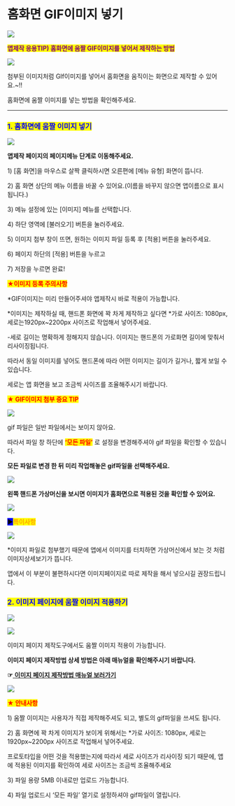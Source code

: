 # 홈화면 GIF이미지 넣기

![](https://wp.swing2app.co.kr/wp-content/uploads/2018/09/%ED%99%88%ED%99%94%EB%A9%B4-%EC%9B%80%EC%A7%A4-1024x282.png)

<mark style="color:purple;">**앱제작 응용TIP) 홈화면에 움짤 GIF이미지를 넣어서 제작하는 방법**</mark>

![](https://wp.swing2app.co.kr/wp-content/uploads/2018/09/%EB%85%B9%ED%99%94\_2020\_12\_14\_17\_02\_03\_789.gif)

첨부된 이미지처럼 GIf이미지를 넣어서 홈화면을 움직이는 화면으로 제작할 수 있어요.\~!!

홈화면에 움짤 이미지를 넣는 방법을 확인해주세요.

***

### <mark style="color:blue;">**1. 홈화면에 움짤 이미지 넣기**</mark>

![](https://wp.swing2app.co.kr/wp-content/uploads/2018/09/%ED%99%88%ED%99%94%EB%A9%B4%EC%9D%B4%EB%AF%B8%EC%A7%80-new1.png)

**앱제작 페이지의 페이지메뉴 단계로 이동해주세요.** &#x20;

1\) \[홈 화면]을 마우스로 살짝 클릭하시면 오른편에 \[메뉴 유형] 화면이 뜹니다.

2\) 홈 화면 상단의 메뉴 이름을 바꿀 수 있어요.(이름을 바꾸지 않으면 앱이름으로 표시됩니다.)

3\) 메뉴 설정에 있는 \[이미지] 메뉴를 선택합니다.

4\) 하단 영역에 \[불러오기] 버튼을 눌러주세요.

5\) 이미지 첨부 창이 뜨면, 원하는 이미지 파일 등록 후 \[적용] 버튼을 눌러주세요.

6\) 페이지 하단의 \[적용] 버튼을 누르고

7\) 저장을 누르면 완료!



<mark style="color:red;">**★이미지 등록 주의사항**</mark>

\*GIF이미지는 미리 만들어주셔야 앱제작시 바로 적용이 가능합니다.

\*이미지는 제작하실 때, 핸드폰 화면에 꽉 차게 제작하고 싶다면 \*가로 사이즈: 1080px, 세로는1920px\~2200px 사이즈로 작업해서 넣어주세요.

\-세로 길이는 명확하게 정해지지 않습니다. 이미지는 핸드폰의 가로화면 길이에 맞춰서 리사이징됩니다.&#x20;

따라서 동일 이미지를 넣어도 핸드폰에 따라 어떤 이미지는 길이가 길거나, 짧게 보일 수 있습니다.

세로는 앱 화면을 보고 조금씩 사이즈를 조율해주시기 바랍니다.



<mark style="color:red;">**★ GIF이미지 첨부 중요 TIP**</mark>

![](https://wp.swing2app.co.kr/wp-content/uploads/2018/09/%ED%99%88%ED%99%94%EB%A9%B4%EC%9B%80%EC%A7%A4NEW1.png)

gif 파일은 일반 파일에서는 보이지 않아요.

따라서 파일 창 하단에 <mark style="color:red;">**‘모든 파일’**</mark> 로 설정을 변경해주셔야 gif 파일을 확인할 수 있습니다.

**모든 파일로 변경 한 뒤 미리 작업해놓은 gif파일을 선택해주세요.**



![](https://wp.swing2app.co.kr/wp-content/uploads/2018/09/%EB%85%B9%ED%99%94\_2020\_12\_14\_17\_03\_32\_111.gif)

**왼쪽 핸드폰 가상머신을 보시면 이미지가 홈화면으로 적용된 것을 확인할 수 있어요.**

![](https://wp.swing2app.co.kr/wp-content/uploads/2020/09/%EC%BA%A1%EC%B2%9833.png)

<mark style="background-color:blue;">**▶**</mark><mark style="color:orange;">**특이사항**</mark>

![](https://wp.swing2app.co.kr/wp-content/uploads/2018/09/%EB%85%B9%ED%99%94\_2020\_12\_14\_17\_34\_20\_516.gif)

\*이미지 파일로 첨부했기 때문에 앱에서 이미지를 터치하면 가상머신에서 보는 것 처럼 이미지상세보기가 뜹니다.

앱에서 이 부분이 불편하시다면 이미지페이지로 따로 제작을 해서 넣으시길 권장드립니다.



### <mark style="color:blue;">**2. 이미지 페이지에 움짤 이미지 적용하기**</mark>

![](https://wp.swing2app.co.kr/wp-content/uploads/2018/09/%EB%85%B9%ED%99%94\_2020\_12\_14\_17\_02\_03\_789.gif)

![](https://wp.swing2app.co.kr/wp-content/uploads/2018/09/%EB%85%B9%ED%99%94\_2020\_12\_14\_17\_05\_58\_64.gif)

이미지 페이지 제작도구에서도 움짤 이미지 적용이 가능합니다.

**이미지 페이지 제작방법 상세 방법은 아래 매뉴얼을 확인해주시기 바랍니다.**

**☞**[ **이미지 페이지 제작방법 매뉴얼 보러가기**](../v2/pagemenu/imagepage.md)

![](https://wp.swing2app.co.kr/wp-content/uploads/2020/09/%EC%BA%A1%EC%B2%9833.png)

<mark style="color:red;">**★ 안내사항**</mark>

1\) 움짤 이미지는 사용자가 직접 제작해주셔도 되고, 별도의  gif파일을 쓰셔도 됩니다.

2\) 홈 화면에 꽉 차게 이미지가 보이게 위해서는  \*가로 사이즈: 1080px, 세로는1920px\~2200px 사이즈로 작업해서 넣어주세요.

프로토타입을 어떤 것을 적용했는지에 따라서 세로 사이즈가 리사이징 되기 때문에, 앱에 적용된 이미지를 확인하여 세로 사이즈는 조금씩 조율해주세요

3\) 파일 용량 5MB 이내로만 업로드 가능합니다.

4\) 파일 업로드시 ‘모든 파일’ 열기로 설정하셔야 gif파일이 열립니다.
